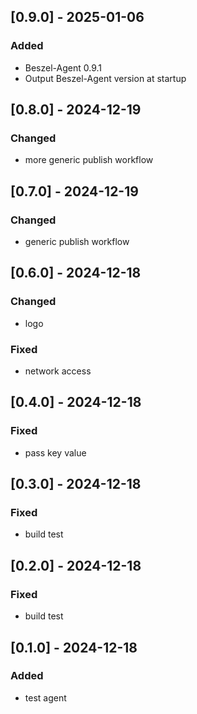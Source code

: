 ## [0.9.0] - 2025-01-06

### Added

- Beszel-Agent 0.9.1
- Output Beszel-Agent version at startup

## [0.8.0] - 2024-12-19

### Changed

- more generic publish workflow

## [0.7.0] - 2024-12-19

### Changed

- generic publish workflow

## [0.6.0] - 2024-12-18

### Changed

- logo

### Fixed

- network access

## [0.4.0] - 2024-12-18

### Fixed

- pass key value

## [0.3.0] - 2024-12-18

### Fixed

- build test

## [0.2.0] - 2024-12-18

### Fixed

- build test

## [0.1.0] - 2024-12-18

### Added

- test agent
